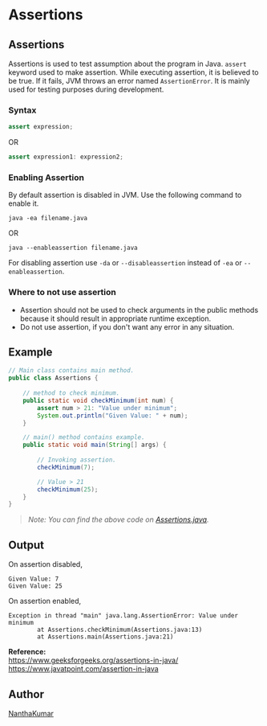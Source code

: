 # Assertions
  
  
## Assertions
Assertions is used to test assumption about the program in Java. `assert` keyword
used to make assertion. While executing assertion, it is believed to be true. If
it fails, JVM throws an error named `AssertionError`. It is mainly used for testing
purposes during development.
  
### Syntax
```java
assert expression;
```
OR
```java
assert expression1: expression2;
```
  
### Enabling Assertion
By default assertion is disabled in JVM. Use the following command to enable it.
```
java -ea filename.java
```
OR
```
java --enableassertion filename.java
```
For disabling assertion use `-da` or `--disableassertion` instead of `-ea` or
`--enableassertion`.
  
### Where to not use assertion
- Assertion should not be used to check arguments in the public methods because it
should result in appropriate runtime exception.
- Do not use assertion, if you don't want any error in any situation.
  

## Example
```java
// Main class contains main method.
public class Assertions {
    
    // method to check minimum.
    public static void checkMinimum(int num) {
        assert num > 21: "Value under minimum";
        System.out.println("Given Value: " + num);
    }

    // main() method contains example.
    public static void main(String[] args) {
        
        // Invoking assertion.
        checkMinimum(7);

        // Value > 21
        checkMinimum(25);
    }
}
```
> *Note: You can find the above code on [Assertions.java](Assertions.java).*
  

## Output
On assertion disabled,
```
Given Value: 7
Given Value: 25
```
On assertion enabled,
```
Exception in thread "main" java.lang.AssertionError: Value under minimum
        at Assertions.checkMinimum(Assertions.java:13)
        at Assertions.main(Assertions.java:21)
```
  

**Reference:**  
https://www.geeksforgeeks.org/assertions-in-java/  
https://www.javatpoint.com/assertion-in-java
## Author
[NanthaKumar](https://github.com/nknantha "NanthaKumar's Profile")
